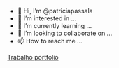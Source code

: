 - 👋 Hi, I’m @patriciapassala
- 👀 I’m interested in ...
- 🌱 I’m currently learning ...
- 💞️ I’m looking to collaborate on ...
- 📫 How to reach me ...

[Trabalho portfolio](https://patriciapassala.github.io/patriciapassala/)

<!---
patriciapassala/patriciapassala is a ✨ special ✨ repository because its `README.md` (this file) appears on your GitHub profile.
You can click the Preview link to take a look at your changes.
--->
